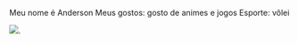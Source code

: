 Meu nome é Anderson
Meus gostos:
gosto de animes e jogos
Esporte:
vôlei

![](https://media.tenor.com/6dlNDTGcbqYAAAAC/anime.gif).
